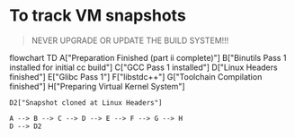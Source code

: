 # To track VM snapshots

> NEVER UPGRADE OR UPDATE THE BUILD SYSTEM!!! 


flowchart TD
    A["Preparation Finished (part ii complete)"]
    B["Binutils Pass 1 installed for initial cc build"]
    C["GCC Pass 1 installed"]
    D["Linux Headers finished"]
    E["Glibc Pass 1"]
    F["libstdc++"]
    G["Toolchain Compilation finished"]
    H["Preparing Virtual Kernel System"]

    D2["Snapshot cloned at Linux Headers"]

    A --> B --> C --> D --> E --> F --> G --> H
    D --> D2